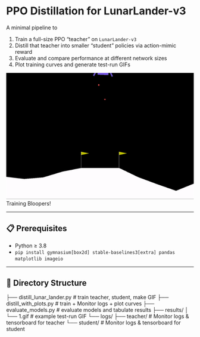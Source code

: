 # PPO Distillation for LunarLander-v3

A minimal pipeline to  
1. Train a full-size PPO “teacher” on `LunarLander-v3`  
2. Distill that teacher into smaller “student” policies via action-mimic reward  
3. Evaluate and compare performance at different network sizes  
4. Plot training curves and generate test-run GIFs

![Training Trials](results/1.gif)
Training Bloopers!


---

## 📋 Prerequisites

- Python ≥ 3.8  
- `pip install gymnasium[box2d] stable-baselines3[extra] pandas matplotlib imageio`

---

## 📁 Directory Structure
├── distill_lunar_lander.py # train teacher, student, make GIF 
├── distill_with_plots.py # train + Monitor logs + plot curves 
├── evaluate_models.py # evaluate models and tabulate results 
├── results/ 
│ └── 1.gif # example test-run GIF 
└── logs/ 
├── teacher/ # Monitor logs & tensorboard for teacher 
└── student/ # Monitor logs & tensorboard for student
